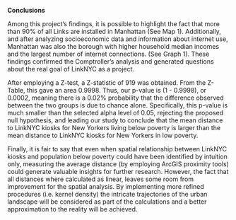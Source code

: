 **Conclusions**


Among this project’s findings, it is possible to highlight the fact that more than 90% of all Links are installed in Manhattan (See Map 1). Additionally, and after analyzing socioeconomic data and information about internet use, Manhattan was also the borough with higher household median incomes and the largest number of internet connections. (See Graph 1). These findings confirmed the Comptroller’s analysis and generated questions about the real goal of LinkNYC as a project. 


After employing a Z-test, a Z-statistic of 919 was obtained. From the Z-Table, this gave an area 0.9998. Thus, our p-value is (1 - 0.9998), or 0.0002, meaning there is a 0.02% probability that the difference observed between the two groups is due to chance alone. Specifically, this p-value is much smaller than the selected alpha level of 0.05, rejecting the proposed null hypothesis, and leading our study to conclude that the mean distance to LinkNYC kiosks for New Yorkers living below poverty is larger than the mean distance to LinkNYC kiosks for New Yorkers in low poverty.

Finally, it is fair to say that even when spatial relationship between LinkNYC kiosks and population below poverty could have been identified by intuition only, measuring the average distance (by employing ArcGIS proximity tools) could generate valuable insights for further research. However, the fact that all distances where calculated as linear, leaves some room from improvement for the spatial analysis. By implementing more refined procedures (i.e. kernel density) the intricate trajectories of the urban landscape will be considered as part of the calculations and a better approximation to the reality will be achieved. 

